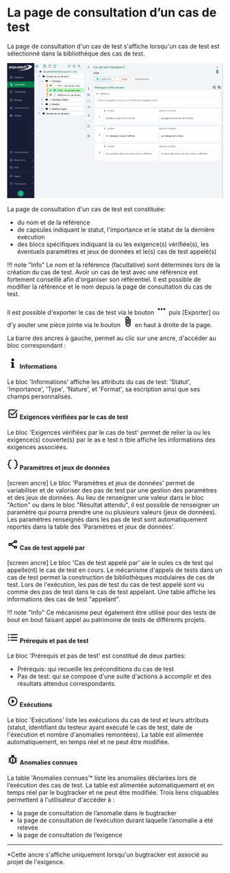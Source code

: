 # La page de consultation d’un cas de test

La page de consultation d'un cas de test s'affiche lorsqu'un cas de test est sélectionné dans la bibliothèque des cas de test.

![Consultation d'un cas de test](resources/Consultation_cas_de_test_classiqueFR.png)

La page de consultation d'un cas de test est constituée:
- du nom et de la référence
- de capsules indiquant le statut, l'importance et le statut de la dernière exécution
- des blocs spécifiques indiquant la ou les exigence(s) vérifiée(s), les éventuels paramètres et jeux de données et le(s) cas de test appelé(s)

!!! note "Info"
	Le nom et la référence (facultative) sont déterminés lors de la création du cas de test. Avoir un cas de test avec une référence est fortement conseillé afin d'organiser son référentiel. Il est possible de modifier la référence et le nom depuis la page de consultation du cas de test.

Il est possible d'exporter le cas de test via le bouton ![Afficher plus](resources/more.png) puis [Exporter] ou d'y aouter une pièce jointe via le bouton ![Ajouter une pièce-jointe](resources/add_attachments.png) en haut à droite de la page. 

La barre des ancres à gauche, permet au clic sur une ancre, d'accéder au bloc correspondant :
#### ![Ancre Informations](resources/information.png) Informations
Le bloc 'Informations' affiche les attributs du cas de test: 'Statut', 'Importance', 'Type', 'Nature', et 'Format', sa escription ainsi que ses champs personnalisés.

#### ![Ancre Exigences vérifiées par le cas de test](resources/verified_requirement.png) Exigences vérifiées par le cas de test
Le bloc 'Exigences vérifiées par le cas de test' permet de relier la ou les exigence(s) couverte(s) par le as e test n tble affiche les informations des exigences associées.

#### ![Ancre Paramètres et jeux de données](resources/param_datasets.png) Paramètres et jeux de données
[screen ancre]
Le bloc 'Paramètres et jeux de données' permet de variabiliser et de valoriser des pas de test par une gestion des paramètres et des jeux de données.
Au lieu de renseigner une valeur dans le bloc "Action" ou dans le bloc "Résultat attendu", il est possible de renseigner un paramètre qui pourra prendre une ou plusieurs valeurs (jeux de données). Les paramètres renseignés dans les pas de test sont automatiquement reportés dans la table des 'Paramètres et jeux de données'.

#### ![Ancre Cas de test appelé par](resources/called_testcase.png) Cas de test appelé par 
[screen ancre]
Le bloc 'Cas de test appelé par' aie le oules cs de test qui appelle(nt) le cas de test en cours. Le mécanisme d'appels de tests dans un cas de test permet la construction de bibliothèques modulaires de cas de test. Lors de l'exécution, les pas de test du cas de test appelé sont vu comme des pas de test dans le cas de test appelant. Une table affiche les informations des cas de test "appelant".

!!! note "Info"
	Ce mécanisme peut également être utilisé pour des tests de bout en bout faisant appel au patrimoine de tests de différents projets.

#### ![Ancre Prérequis et pas de test](resources/list.png) Prérequis et pas de test
Le bloc 'Prérequis et pas de test' est constitué de deux parties:
- Prérequis: qui recueille les préconditions du cas de test 
- Pas de test: qui se compose d'une suite d'actions à accomplir et des résultats attendus correspondants.

#### ![Ancre exécutions](resources/play.png) Exécutions
Le bloc 'Exécutions' liste les exécutions du cas de test et leurs attributs (statut, identifiant du testeur ayant exécuté le cas de test, date de l'éxecution et nombre d'anomalies remontées). La table est alimentée automatiquement, en temps réel et ne peut être modifiée. 

#### ![Ancre Anomalies connues](resources/bug.png) Anomalies connues
La table 'Anomalies connues'* liste les anomalies déclarées lors de l’exécution des cas de test. La table est alimentée automatiquement et en temps réel par le bugtracker et ne peut être modifiée.
Trois liens cliquables permettent à l'utilisateur d'accéder à :
 - la page de consultation de l’anomalie dans le bugtracker
 - la page de consultation de l’exécution durant laquelle l’anomalie a été relevée
 -  la page de consultation de l’exigence


---
*Cette ancre s'affiche uniquement lorsqu'un bugtracker est associé au projet de l'exigence.
<!--stackedit_data:
eyJoaXN0b3J5IjpbOTMwMzUxMzg2LDE3NDM2NTI1NzIsMTMwNT
Y3MzAxMyw5NDAzNTQ0NjYsLTIwOTc0NDY2NzYsLTEzNzgwOTY3
MSwtMzQ0NjQzNTE3LC0xNjA1NzU1MjE1LDgxOTMyODQ2MSw0NT
AxNDQ2OTEsMTE3MDE4NDg1LDE4NjU3NTM3MTEsLTE3MzQ0MTM3
NjAsMTY0MTY2NjUsLTE5NzAxMjIzNywtMTEzMTkyOTA5MSwtMj
A2MzE1MzMyOCwtNzg4NjY2OTE2LC0yMDY0NTEwMzcyXX0=
-->

